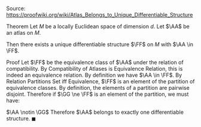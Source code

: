 # 

Source: https://proofwiki.org/wiki/Atlas_Belongs_to_Unique_Differentiable_Structure

Theorem
Let $M$ be a locally Euclidean space of dimension $d$.
Let $\AA$ be an atlas on $M$.

Then there exists a unique differentiable structure $\FF$ on $M$ with $\AA \in \FF$.


Proof
Let $\FF$ be the equivalence class of $\AA$ under the relation of compatibility.
By Compatibility of Atlases is Equivalence Relation, this is indeed an equivalence relation.
By definition we have $\AA \in \FF$.
By Relation Partitions Set iff Equivalence, $\FF$ is an element of the partition of equivalence classes.
By definition, the elements of a partition are pairwise disjoint.
Therefore if $\GG \ne \FF$ is an element of the partition, we must have:

$\AA \notin \GG$
Therefore $\AA$ belongs to exactly one differentiable structure.
$\blacksquare$





